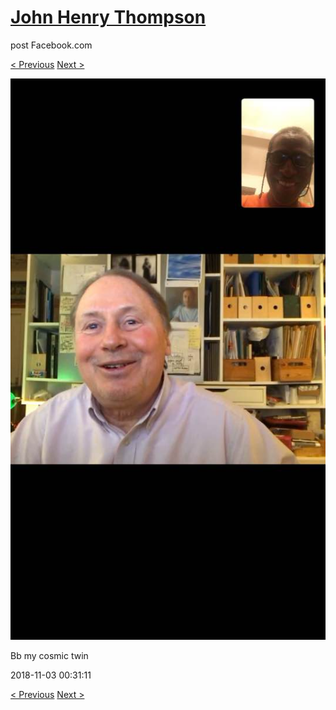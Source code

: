 # [John Henry Thompson](../README.md)
post Facebook.com

[< Previous](2018-11-05-4.md) [Next >](2018-11-02-1.md)

[![](../media/2018-11-03/Timeline-Photos-Bb-my-cosmic-twin.jpg)](../README.md)

Bb my cosmic twin

2018-11-03 00:31:11

[< Previous](2018-11-05-4.md) [Next >](2018-11-02-1.md)